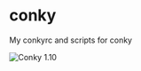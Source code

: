 # conky
My conkyrc and scripts for conky

![Conky 1.10](https://1.bp.blogspot.com/-6Ghq7pAYr3c/YC6GQdYD0SI/AAAAAAAAHh4/hVfeVYIY4V8o4RiTvFSlNnU9GW8MFf-QACLcBGAsYHQ/s16000/conky-full-s.png)
